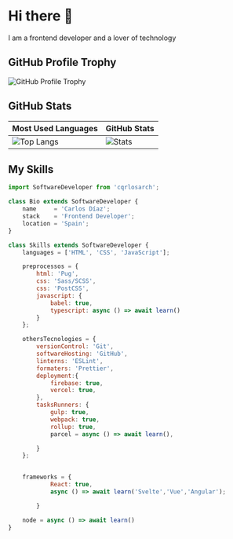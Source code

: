 # Hi there 👋

I am a frontend developer and a lover of technology

## GitHub Profile Trophy

![GitHub Profile Trophy](https://github-profile-trophy.vercel.app/?username=cqrlosarch&theme=darkhub&margin-w=45)

## GitHub Stats

| Most Used Languages | GitHub Stats |
| ------------------- | ------------ |
| ![Top Langs](https://github-readme-stats.vercel.app/api/top-langs/?username=cqrlosarch&show_icons=true&hide_title=true&hide_border=true&bg_color=0d1117&text_color=f0f6fc&layout=compact) | ![Stats](https://github-readme-stats.vercel.app/api/?username=cqrlosarch&show_icons=true&hide_title=true&hide_border=true&bg_color=0d1117&text_color=f0f6fc) |

## My Skills

```js
import SoftwareDeveloper from 'cqrlosarch';

class Bio extends SoftwareDeveloper {
    name     = 'Carlos Díaz';
    stack    = 'Frontend Developer';
    location = 'Spain';
}

class Skills extends SoftwareDeveloper {
    languages = ['HTML', 'CSS', 'JavaScript'];

    preprocessos = {
        html: 'Pug',
        css: 'Sass/SCSS',
        css: 'PostCSS',
        javascript: {
            babel: true,
            typescript: async () => await learn()
        }
    };

    othersTecnologies = {
        versionControl: 'Git',
        softwareHosting: 'GitHub',
        linterns: 'ESLint',
        formaters: 'Prettier',
        deployment:{
            firebase: true,
            vercel: true,
        },
        tasksRunners: {
            gulp: true,
            webpack: true,
            rollup: true,
            parcel = async () => await learn(),

        }
    };

 
    frameworks = {
            React: true,
            async () => await learn('Svelte','Vue','Angular');

        }

    node = async () => await learn()
}
```

<!--
**cqrlosArch/cqrlosArch** is a ✨ _special_ ✨ repository because its `README.md` (this file) appears on your GitHub profile.

Here are some ideas to get you started:

- 🔭 I’m currently working on ...
- 🌱 I’m currently learning ...
- 👯 I’m looking to collaborate on ...
- 🤔 I’m looking for help with ...
- 💬 Ask me about ...
- 📫 How to reach me: ...
- 😄 Pronouns: ...
- ⚡ Fun fact: ...
-->
